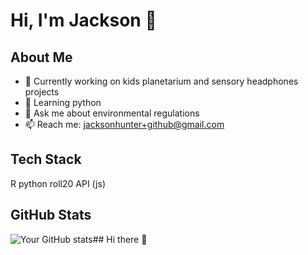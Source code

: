 # Hi, I'm Jackson 👋

## About Me
- 🔭 Currently working on kids planetarium and sensory headphones projects
- 🌱 Learning python
- 💬 Ask me about environmental regulations
- 📫 Reach me: jacksonhunter+github@gmail.com

## Tech Stack
R
python
roll20 API (js)

## GitHub Stats
![Your GitHub stats](https://github-readme-stats.vercel.app/api?username=yourusername&show_icons=true&theme=dark)## Hi there 👋

<!--
**jacksonhunter/jacksonhunter** is a ✨ _special_ ✨ repository because its `README.md` (this file) appears on your GitHub profile.

Here are some ideas to get you started:

- 🔭 I’m currently working on ...
- 🌱 I’m currently learning ...
- 👯 I’m looking to collaborate on ...
- 🤔 I’m looking for help with ...
- 💬 Ask me about ...
- 📫 How to reach me: ...
- 😄 Pronouns: ...
- ⚡ Fun fact: ...
-->

